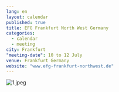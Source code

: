 ```yaml
---
lang: en
layout: calendar
published: true
title: EFG Frankfurt North West Germany
categories: 
  - calendar
  - meeting
city: Frankfurt
"meeting-date": 10 to 12 July
venue: Frankfurt Germany
website: "www.efg-frankfurt-northwest.de"
---
```



![1.jpeg]({{site.baseurl}}/assets/images/1.jpeg)
